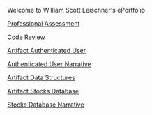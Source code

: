 Welcome to William Scott Leischner's ePortfolio
<p><a href=" https://github.com/WilliamsLeischner/WIlliamLeischner-Portfolio/blob/master/William_Leischner_Professional_Assessment.docx">Professional Assessment </a></p>

<p><a href="https://www.youtube.com/watch?v=XtmYikr1l18"> Code Review </a></p>

<p><a href="https://github.com/WilliamsLeischner/WIlliamLeischner-Portfolio/tree/master/Authenticated_User">Artifact Authenticated User  </a></p>


<p><a href="https://github.com/WilliamsLeischner/WIlliamLeischner-Portfolio/blob/master/Authenticated_User/William_Leischner_CS499_MileStone_Two_Narrative.docx"> Authenticated User Narrative</a></p>

<p><a href="https://github.com/WilliamsLeischner/WIlliamLeischner-Portfolio/tree/master/Data_Structures"> Artifact Data Structures </a></p>

<p><a href="https://github.com/WilliamsLeischner/WIlliamLeischner-Portfolio/tree/master/Stocks"> Artifact Stocks Database </a></p>

<p><a href="https://github.com/WilliamsLeischner/WIlliamLeischner-Portfolio/blob/master/Stocks/Willian_Leischner_CS499_Milestone_Four_Narrative.docx"> Stocks Database Narrative</a></p>

